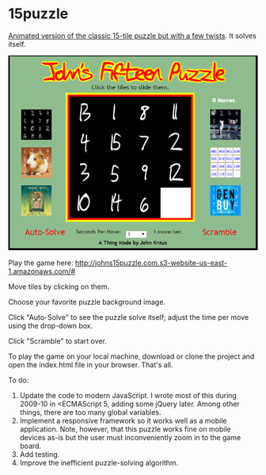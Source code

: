 # 15puzzle
[Animated version of the classic 15-tile puzzle but with a few twists](http://johns15puzzle.com.s3-website-us-east-1.amazonaws.com/#
 "John's 15-Tile Puzzle").  It solves itself.

![alt text](https://github.com/johnfkraus/15puzzle/blob/master/15Puzzle.png "John's 15-Tile Puzzle")

Play the game here: http://johns15puzzle.com.s3-website-us-east-1.amazonaws.com/#

Move tiles by clicking on them.

Choose your favorite puzzle background image.

Click "Auto-Solve" to see the puzzle solve itself; adjust the time per move using the drop-down box.

Click "Scramble" to start over.

To play the game on your local machine, download or clone the project and open the index.html file in your browser.  That's all.

To do:
1.  Update the code to modern JavaScript.  I wrote most of this during 2009-10 in <ECMAScript 5, adding some jQuery later.  Among other things, there are too many global variables.
2.  Implement a responsive framework so it works well as a mobile application.  Note, however, that this puzzle works fine on mobile devices as-is but the user must inconveniently zoom in to the game board.
3.  Add testing.
4.  Improve the inefficient puzzle-solving algorithm. 
